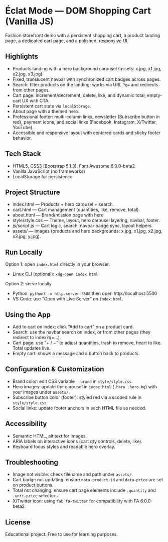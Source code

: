 # Éclat Mode — DOM Shopping Cart (Vanilla JS)

Fashion storefront demo with a persistent shopping cart, a product landing page, a dedicated cart page, and a polished, responsive UI.

## Highlights
- Products landing with a hero background carousel (assets: x.jpg, x1.jpg, x2.jpg, x3.jpg).
- Fixed, translucent navbar with synchronized cart badges across pages.
- Search: filter products on the landing; works via URL `?q=` and redirects from other pages.
- Cart page: increment/decrement, delete, like, and dynamic total; empty-cart UX with CTA.
- Persistent cart state via `localStorage`.
- About page with a themed hero.
- Professional footer: multi-column links, newsletter (Subscribe button in red), payment icons, and social links (Facebook, Instagram, X/Twitter, YouTube).
- Accessible and responsive layout with centered cards and sticky footer behavior.

## Tech Stack
- HTML5, CSS3 (Bootstrap 5.1.3), Font Awesome 6.0.0-beta2
- Vanilla JavaScript (no frameworks)
- LocalStorage for persistence

## Project Structure
- index.html — Products + hero carousel + search.
- cart.html — Cart management (quantities, like, remove, total).
- about.html — Brand/mission page with hero.
- style/style.css — Theme, layout, hero carousel layering, navbar, footer.
- js/script.js — Cart logic, search, navbar badge sync, layout helpers.
- assets/ — Images (products and hero backgrounds: x.jpg, x1.jpg, x2.jpg, x3.jpg, y.jpg).

## Run Locally
Option 1: open `index.html` directly in your browser.
- Linux CLI (optional): `xdg-open index.html`

Option 2: serve locally
- Python: `python3 -m http.server 5500` then open http://localhost:5500
- VS Code: use “Open with Live Server” on `index.html`.

## Using the App
- Add to cart on index: click “Add to cart” on a product card.
- Search: use the navbar search on index, or from other pages (they redirect to index?q=...).
- Cart page: use “+ / −” to adjust quantities, trash to remove, heart to like. Total updates live.
- Empty cart: shows a message and a button back to products.

## Configuration & Customization
- Brand color: edit CSS variable `--brand` in `style/style.css`.
- Hero images: update the carousel in `index.html` (`.hero .hero-bg`) with your images under `assets/`.
- Subscribe button color (footer): styled red via a scoped rule in `style/style.css`.
- Social links: update footer anchors in each HTML file as needed.

## Accessibility
- Semantic HTML, alt text for images.
- ARIA labels on interactive icons (cart qty controls, delete, like).
- Keyboard focus styles and readable hero overlay.

## Troubleshooting
- Image not visible: check filename and path under `assets/`.
- Cart badge not updating: ensure `data-product-id` and `data-price` are set on product buttons.
- Total not changing: ensure cart page elements include `.quantity` and `.unit-price` selectors.
- X/Twitter icon: using `fab fa-twitter` for compatibility with FA 6.0.0-beta2.

## License
Educational project. Free to use for learning purposes.